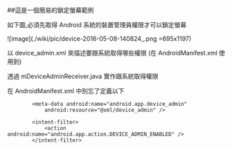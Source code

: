 ##這是一個簡易的鎖定螢幕範例

如下圖,必須先取得 Android 系統的裝置管理員權限才可以鎖定螢幕

![image](./wiki/pic/device-2016-05-08-140824_.png =695x1197)

以 device_admin.xml 來描述要跟系統取得哪些權限 (在 AndroidManifest.xml 使用到)

透過 mDeviceAdminReceiver.java 實作跟系統取得權限

在 AndroidManifest.xml 中別忘了定義以下

<receiver android:name=".mDeviceAdminReceiver" android:label="@string/app_name"
            android:description="@string/str_screenlock_descript" android:permission="android.permission.BIND_DEVICE_ADMIN">

            <meta-data android:name="android.app.device_admin"
                android:resource="@xml/device_admin" />

            <intent-filter>
                <action android:name="android.app.action.DEVICE_ADMIN_ENABLED" />
            </intent-filter>

</receiver>